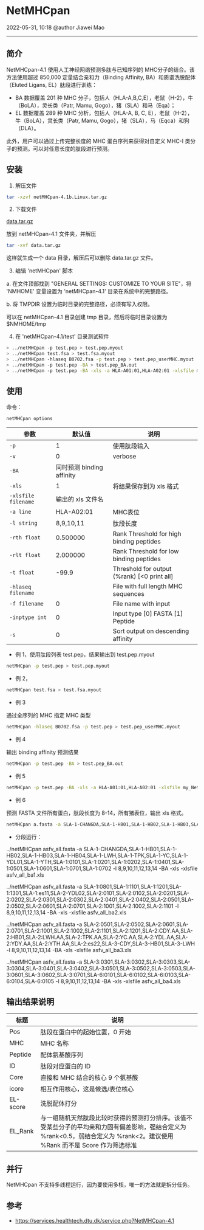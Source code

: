 # NetMHCpan

2022-05-31, 10:18
@author Jiawei Mao
****

## 简介

NetMHCpan-4.1 使用人工神经网络预测多肽与已知序列的 MHC分子的结合。该方法使用超过 850,000 定量结合亲和力（Binding Affinity, BA）和质谱洗脱配体（Eluted Ligans, EL）肽段进行训练：

- BA 数据覆盖 201 种 MHC 分子，包括人（HLA-A,B,C,E），老鼠（H-2），牛（BoLA），灵长类（Patr, Mamu, Gogo），猪（SLA）和马（Eqa）；
- EL 数据覆盖 289 种 MHC 分析，包括人（HLA-A, B, C, E），老鼠（H-2），牛（BoLA），灵长类（Patr, Mamu, Gogo），猪（SLA），马（Eqca）和狗（DLA）。

此外，用户可以通过上传完整长度的 MHC 蛋白序列来获得对自定义 MHC-I 类分子的预测。可以对任意长度的肽段进行预测。

## 安装

1. 解压文件

```sh
tar -xzvf netMHCpan-4.1b.Linux.tar.gz
```

2. 下载文件

[data.tar.gz](https://services.healthtech.dtu.dk/services/NetMHCpan-4.1/data.tar.gz)

放到 netMHCpan-4.1 文件夹，并解压

```sh
tar -xvf data.tar.gz
```

这样就生成一个 data 目录，解压后可以删除 data.tar.gz 文件。

3. 编辑 'netMHCpan' 脚本

a. 在文件顶部找到 "GENERAL SETTINGS: CUSTOMIZE TO YOUR SITE"，将 'NMHOME' 变量设置为 'netMHCpan-4.1' 目录在系统中的完整路径。

b. 将 TMPDIR 设置为临时目录的完整路径，必须有写入权限。

可以在 netMHCpan-4.1 目录创建 tmp 目录，然后将临时目录设置为 $NMHOME/tmp

4. 在 'netMHCpan-4.1/test' 目录测试软件

```sh
> ../netMHCpan -p test.pep > test.pep.myout
> ../netMHCpan test.fsa > test.fsa.myout
> ../netMHCpan -hlaseq B0702.fsa -p test.pep > test.pep_userMHC.myout
> ../netMHCpan -p test.pep -BA > test.pep_BA.out
> ../netMHCpan -p test.pep -BA -xls -a HLA-A01:01,HLA-A02:01 -xlsfile my_NetMHCpan_out.xls
```

## 使用

命令：

```sh
netMHCpan options
```

|参数|默认值|说明|
|---|---|---|
|`-p`|1|使用肽段输入|
|`-v`|0|verbose|
|`-BA`|同时预测 binding affinity|
|`-xls`|1|将结果保存到为 xls 格式|
|`-xlsfile filename`|输出的 xls 文件名|
|`-a line`|HLA-A02:01|MHC表位|
|`-l string`|8,9,10,11|肽段长度|
|`-rth float`|0.500000|Rank Threshold for high binding peptides|
|`-rlt float`|2.000000|Rank Threshold for low binding peptides|
|`-t float`|-99.9|Threshold for output (%rank) [<0 print all]|
|`-hlaseq filename`||File with full length MHC sequences|
|`-f filename`|0| File name with input|
|`-inptype int`|0|Input type [0] FASTA [1] Peptide|
|`-s`|0|Sort output on descending affinity|

- 例 1，使用肽段列表 test.pep，结果输出到 test.pep.myout

```sh
netMHCpan -p test.pep > test.pep.myout
```

- 例 2，

```sh
netMHCpan test.fsa > test.fsa.myout
```

- 例 3

通过全序列的 MHC 指定 MHC 类型

```sh
netMHCpan -hlaseq B0702.fsa -p test.pep > test.pep_userMHC.myout
```

- 例 4

输出 binding affinity 预测结果

```sh
netMHCpan -p test.pep -BA > test.pep_BA.out
```

- 例 5

```sh
netMHCpan -p test.pep -BA -xls -a HLA-A01:01,HLA-A02:01 -xlsfile my_NetMHCpan_out.xls
```

- 例 6

预测 FASTA 文件所有蛋白，肽段长度为 8-14，所有猪表位，输出 xls 格式。

```sh
netMHCpan a.fasta -a SLA-1-CHANGDA,SLA-1-HB01,SLA-1-HB02,SLA-1-HB03,SLA-1-HB04,SLA-1-LWH,SLA-1-TPK,SLA-1-YC,SLA-1-YDL01,SLA-1-YTH,SLA-1:0101,SLA-1:0201,SLA-1:0202,SLA-1:0401,SLA-1:0501,SLA-1:0601,SLA-1:0701,SLA-1:0702,SLA-1:0801,SLA-1:1101,SLA-1:1201,SLA-1:1301,SLA-1:es11,SLA-2-YDL02,SLA-2:0101,SLA-2:0102,SLA-2:0201,SLA-2:0202,SLA-2:0301,SLA-2:0302,SLA-2:0401,SLA-2:0402,SLA-2:0501,SLA-2:0502,SLA-2:0601,SLA-2:0701,SLA-2:1001,SLA-2:1002,SLA-2:1101,SLA-2:1201,SLA-2:CDY.AA,SLA-2:HB01,SLA-2:LWH.AA,SLA-2:TPK.AA,SLA-2:YC.AA,SLA-2:YDL.AA,SLA-2:YDY.AA,SLA-2:YTH.AA,SLA-2:es22,SLA-3-CDY,SLA-3-HB01,SLA-3-LWH,SLA-3-TPK,SLA-3-YC,SLA-3-YDL,SLA-3-YDY01,SLA-3-YDY02,SLA-3-YTH,SLA-3:0101,SLA-3:0301,SLA-3:0302,SLA-3:0303,SLA-3:0304,SLA-3:0401,SLA-3:0402,SLA-3:0501,SLA-3:0502,SLA-3:0503,SLA-3:0601,SLA-3:0602,SLA-3:0701,SLA-6:0101,SLA-6:0102,SLA-6:0103,SLA-6:0104,SLA-6:0105 -l 8,9,10,11,12,13,14 -xls -xlsfile a.xls
```

- 分段运行：

../netMHCpan asfv_all.fasta -a SLA-1-CHANGDA,SLA-1-HB01,SLA-1-HB02,SLA-1-HB03,SLA-1-HB04,SLA-1-LWH,SLA-1-TPK,SLA-1-YC,SLA-1-YDL01,SLA-1-YTH,SLA-1:0101,SLA-1:0201,SLA-1:0202,SLA-1:0401,SLA-1:0501,SLA-1:0601,SLA-1:0701,SLA-1:0702 -l 8,9,10,11,12,13,14 -BA -xls -xlsfile asfv_all_ba1.xls

../netMHCpan asfv_all.fasta -a SLA-1:0801,SLA-1:1101,SLA-1:1201,SLA-1:1301,SLA-1:es11,SLA-2-YDL02,SLA-2:0101,SLA-2:0102,SLA-2:0201,SLA-2:0202,SLA-2:0301,SLA-2:0302,SLA-2:0401,SLA-2:0402,SLA-2:0501,SLA-2:0502,SLA-2:0601,SLA-2:0701,SLA-2:1001,SLA-2:1002,SLA-2:1101 -l 8,9,10,11,12,13,14 -BA -xls -xlsfile asfv_all_ba2.xls

../netMHCpan asfv_all.fasta -a SLA-2:0501,SLA-2:0502,SLA-2:0601,SLA-2:0701,SLA-2:1001,SLA-2:1002,SLA-2:1101,SLA-2:1201,SLA-2:CDY.AA,SLA-2:HB01,SLA-2:LWH.AA,SLA-2:TPK.AA,SLA-2:YC.AA,SLA-2:YDL.AA,SLA-2:YDY.AA,SLA-2:YTH.AA,SLA-2:es22,SLA-3-CDY,SLA-3-HB01,SLA-3-LWH -l 8,9,10,11,12,13,14 -BA -xls -xlsfile asfv_all_ba3.xls

../netMHCpan asfv_all.fasta -a SLA-3:0301,SLA-3:0302,SLA-3:0303,SLA-3:0304,SLA-3:0401,SLA-3:0402,SLA-3:0501,SLA-3:0502,SLA-3:0503,SLA-3:0601,SLA-3:0602,SLA-3:0701,SLA-6:0101,SLA-6:0102,SLA-6:0103,SLA-6:0104,SLA-6:0105 -l 8,9,10,11,12,13,14 -BA -xls -xlsfile asfv_all_ba4.xls

## 输出结果说明

|标题|说明|
|---|---|
|Pos|肽段在蛋白中的起始位置，0 开始|
|MHC|MHC 名称|
|Peptide|配体氨基酸序列|
|ID|肽段对应蛋白的 ID|
|Core|直接和 MHC 结合的核心 9 个氨基酸|
|icore|相互作用核心，这是候选/表位核心|
|EL-score|洗脱配体打分|
|EL_Rank|与一组随机天然肽段比较时获得的预测打分排序。该值不受某些分子的平均亲和力固有偏差影响，强结合定义为 %rank<0.5，弱结合定义为 %rank<2。建议使用 %Rank 而不是 Score 作为筛选标准|

## 并行

NetMHCpan 不支持多线程运行，因为要使用多核，唯一的方法就是拆分任务。

## 参考

- https://services.healthtech.dtu.dk/service.php?NetMHCpan-4.1
